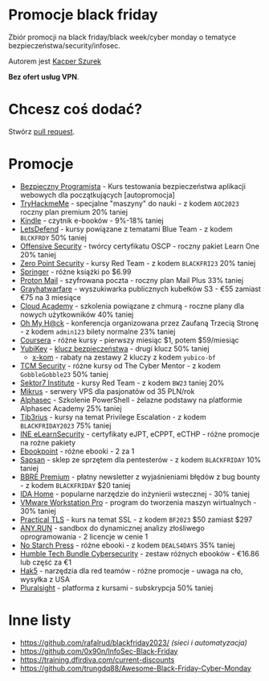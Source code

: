 # Promocje black friday
Zbiór promocji na black friday/black week/cyber monday o tematyce bezpieczeństwa/security/infosec.

Autorem jest [Kacper Szurek](https://youtube.com/c/kacperszurek)

**Bez ofert usług VPN**.

# Chcesz coś dodać?
Stwórz [pull request](https://github.com/kacperszurek/blackfriday/pulls).

# Promocje

* [Bezpieczny Programista](https://sklep.szurek.tv/bezpieczny-programista) - Kurs testowania bezpieczeństwa aplikacji webowych dla początkujących [autopromocja]
* [TryHackmeMe](https://tryhackme.com/) - specjalne "maszyny" do nauki - z kodem `AOC2023` roczny plan premium 20% taniej
* [Kindle](https://www.amazon.pl/deal/0c59ab87?showVariations=true) - czytnik e-booków - 9%-18% taniej
* [LetsDefend](https://letsdefend.io/#pricing) - kursy powiązane z tematami Blue Team - z kodem `BLCKFRDY` 50% taniej
* [Offensive Security](https://www.offsec.com/products/learn-one/) - twórcy certyfikatu OSCP - roczny pakiet Learn One 20% taniej
* [Zero Point Security](https://training.zeropointsecurity.co.uk/) - kursy Red Team - z kodem `BLACKFRI23` 20% taniej
* [Springer](https://link.springer.com/shop/springernature/cyber-fixed-price-sale-cybersecurity-ethicalhacking/en-us/) - różne książki po $6.99
* [Proton Mail](https://proton.me/mail/black-friday) - szyfrowana poczta - roczny plan Mail Plus 33% taniej
* [Grayhatwarfare](https://grayhatwarfare.com/packages) - wyszukiwarka publicznych kubełków S3 - €55 zamiast €75 na 3 miesiące
* [Cloud Academy](https://cloudacademy.com/early-bird-black-friday-2023/) - szkolenia powiązane z chmurą - roczne plany dla nowych użytkowników 40% taniej
* [Oh My H@ck](https://omhconf.pl/) - konferencja organizowana przez Zaufaną Trzecią Stronę - z kodem `admin123` bilety normalne 23% taniej
* [Coursera](https://www.coursera.org/courseraplus/special/onedollar-nov-2023) - różne kursy - pierwszy miesiąc $1, potem $59/miesiąc
* [YubiKey](https://www.yubico.com/gb/store/2023/cyber-week/) - [klucz bezpieczeństwa](https://blog.szurek.tv/post/yubikey/) - drugi klucz 50% taniej
  * [x-kom](https://promocje.x-kom.pl/yubico) - rabaty na zestawy 2 kluczy z kodem `yubico-bf`
* [TCM Security](https://academy.tcm-sec.com/courses/) - różne kursy od The Cyber Mentor - z kodem `GobbleGobble23` 50% taniej
* [Sektor7 Institute](https://institute.sektor7.net/?coupon=BW23) - kursy Red Team - z kodem `BW23` taniej 20%
* [Mikrus](https://mikr.us/) - serwery VPS dla pasjonatów od 35 PLN/rok
* [Alphasec](https://alphasec.pl/ironps-black) - Szkolenie PowerShell - żelazne podstawy na platformie Alphasec Academy 25% taniej
* [Tib3rius](https://courses.tib3rius.com/p/privilege-escalation-for-oscp-and-beyond-bundle?coupon_code=BLACKFRIDAY2023) - kursy na temat Privilege Escalation - z kodem `BLACKFRIDAY2023` 75% taniej
* [INE eLearnSecurity](https://checkout.ine.com/black-friday-2023) - certyfikaty eJPT, eCPPT, eCTHP - różne promocje na rożne pakiety
* [Ebookpoint](https://ebookpoint.pl/promocja-xzay/23/informatyka) - różne ebooki - 2 za 1
* [Sapsan](https://sapsan-sklep.pl/discount/BLACKFRIDAY?redirect=%2Fcollections%2Fwszystkie-produkty) - sklep ze sprzętem dla pentesterów - z kodem `BLACKFRIDAY` 10% taniej
* [BBRE Premium](https://members.bugbountyexplained.com/) - płatny newsletter z wyjaśnieniami błędów z bug bounty - z kodem `BLACKFRIDAY` $20 taniej
* [IDA Home](https://hex-rays.com/blog/black-friday-deals-2023/) - popularne narzędzie do inżynierii wstecznej - 30% taniej
* [VMware Workstation Pro](https://www.vmware.com/products/workstation-pro.html) - program do tworzenia maszyn wirtualnych -  30% taniej
* [Practical TLS](https://classes.pracnet.net/courses/practical-tls) - kurs na temat SSL - z kodem `BF2023` $50 zamiast $297
* [ANY.RUN](https://app.any.run/plans/) - sandbox do dynamicznej analizy złośliwego oprogramowania - 2 licencje w cenie 1
* [No Starch Press](https://nostarch.com/) - różne ebooki - z kodem `DEALS4DAYS` 35% taniej
* [Humble Tech Bundle Cybersecurity](https://www.humblebundle.com/books/cybersecurity-2023-wiley-books) - zestaw różnych ebooków - €16.86 lub część za €1
* [Hak5](https://hak5.org/) - narzędzia dla red teamów - różne promocje - uwaga na cło, wysyłka z USA
* [Pluralsight](https://www.pluralsight.com/pricing/skills?type=individual) - platforma z kursami - subskrypcja 50% taniej
  
# Inne listy

* https://github.com/rafalrud/blackfriday2023/ _(sieci i automatyzacja)_
* https://github.com/0x90n/InfoSec-Black-Friday
* https://training.dfirdiva.com/current-discounts
* https://github.com/trungdq88/Awesome-Black-Friday-Cyber-Monday
